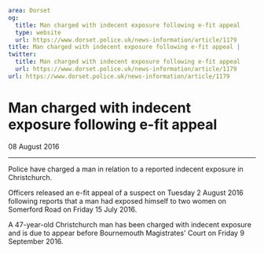 ```yaml
area: Dorset
og:
  title: Man charged with indecent exposure following e-fit appeal
  type: website
  url: https://www.dorset.police.uk/news-information/article/1179
title: Man charged with indecent exposure following e-fit appeal |
twitter:
  title: Man charged with indecent exposure following e-fit appeal
  url: https://www.dorset.police.uk/news-information/article/1179
url: https://www.dorset.police.uk/news-information/article/1179
```

# Man charged with indecent exposure following e-fit appeal

08 August 2016

* * *

Police have charged a man in relation to a reported indecent exposure in Christchurch.

Officers released an e-fit appeal of a suspect on Tuesday 2 August 2016 following reports that a man had exposed himself to two women on Somerford Road on Friday 15 July 2016.

A 47-year-old Christchurch man has been charged with indecent exposure and is due to appear before Bournemouth Magistrates' Court on Friday 9 September 2016.

